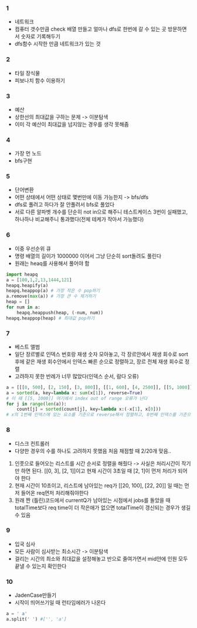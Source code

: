 ### 1
- 네트워크   
- 컴퓨터 갯수만큼 check 배열 만들고 얼마나 dfs로 한번에 갈 수 있는 곳 방문하면서 숫자로 기록해두기   
- dfs함수 시작한 만큼 네트워크가 있는 것   

### 2
- 타일 장식물   
- 피보나치 함수 이용하기   

### 3
- 예산
- 상한선의 최대값을 구하는 문제 -> 이분탐색   
- 이미 각 예산이 최대값을 넘지않는 경우를 생각 못해줌   

### 4   
- 가장 먼 노드   
- bfs구현    

### 5   
- 단어변환   
- 어떤 상태에서 어떤 상태로 몇번만에 이동 가능한지 -> bfs/dfs   
- dfs로 풀려고 하다가 잘 안풀려서 bfs로 풀었다   
- 서로 다른 알파벳 개수를 단순히 not in으로 해주니 테스트케이스 3번이 실패했고, 하나하나 비교해주니 통과했다(전체 테케가 작아서 가능했다)   

### 6   
- 이중 우선순위 큐   
- 명령 배열의 길이가 1000000 이어서 그냥 단순히 sort돌려도 풀린다   
- 원래는 heaq를 사용해서 풀어야 함   
```python
import heapq
a = [100,1,2,13,1444,121]
heapq.heapify(a)
heapq.heappop(a) # 가장 작은 수 pop하기
a.remove(max(a)) # 가장 큰 수 제거하기 
heap = []
for num in a:
    heapq.heappush(heap, (-num, num))
heapq.heappop(heap) # 최대값 pop하기
```

### 7   
- 베스트 앨범   
- 일단 장르별로 인덱스 번호랑 재생 숫자 모아놓고, 각 장르안에서 재생 회수로 sort 후에 같은 재생 회수안에서 인덱스 빠른 순으로 정렬하고, 장르 전체 재생 회수로 정렬   
- 고려하지 못한 반례가 너무 많았다(인덱스 순서, 람다 오류)   
```python
a = [[[0, 500], [2, 150], [3, 800]], [[1, 600], [4, 2500]], [[5, 1000]]]
a = sorted(a, key=lambda x: sum(x[1]), reverse=True)
# 이 때 [[5, 1000]] 여기에서 index out of range 오류가 난다 
for j in range(len(a)):
    count[j] = sorted(count[j], key=lambda x:(-x[1], x[0]))
# x의 1번째 인덱스에 있는 요소를 기준으로 reverse해서 정렬하고, 0번째 인덱스를 기준으로 정렬하기
```

### 8    
- 디스크 컨트롤러   
- 다양한 경우의 수를 하나도 고려하지 못했음 처음 채점할 때 2/20개 맞음..   
1. 인풋으로 들어오는 리스트를 시간 순서로 정렬을 해줬다 -> 사실은 처리시간이 작기만 하면 된다. [[0, 3], [2, 1]]이고 현재 시간이 3초일 때 [2, 1]이 먼저 처리가 되어야 한다   
2. 현재 시간이 10초이고, 리스트에 남아있는 req가 [[20, 100], [22, 20]] 일 때는 먼저 들어온 req먼저 처리해줘야한다   
3. 원래 짠 (틀린)코드에서 currentQ가 남아있는 시점에서 jobs를 돌았을 때 totalTime보다 req time이 더 작은애가 없으면 totalTime이 갱신되는 경우가 생길 수 있음    

### 9   
- 입국 심사   
- 모든 사람이 심사받는 최소시간 -> 이분탐색   
- 걸리는 시간의 최소와 최대값을 설정해놓고 반으로 줄여가면서 mid안에 인원 모두 끝낼 수 있는지 확인한다   

### 10    
- JadenCase만들기   
- 시작이 띄어쓰기일 때 런타임에러가 나온다   
```python
a = ' a'
a.split(' ') #['', 'a']
```